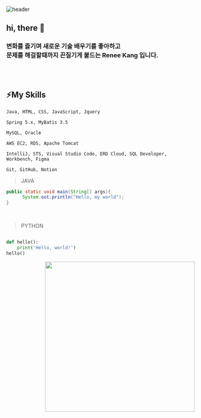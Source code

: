 ![header](https://capsule-render.vercel.app/api?type=waving&color=auto&height=300&section=header&text=Hello%World&fontSize=90&animation=twinkling)


 ## hi, there 👋
 ### 변화를 즐기며 새로운 기술 배우기를 좋아하고 <br> 문제를 해걸할때까지 끈질기게 붙드는 Renee Kang 입니다.
 
<br/><br/>

## ⚡My Skills
```
Java, HTML, CSS, JavaScript, Jquery

Spring 5.x, MyBatis 3.5 

MySQL, Oracle

AWS EC2, RDS, Apache Tomcat

IntelliJ, STS, Visual Studio Code, ERD Cloud, SQL Developer, Workbench, Figma

Git, GitHub, Notion

```

> JAVA
```java
public static void main(String[] args){
      System.out.println("Hello, my world");
}
```
<br/>

>PYTHON
```Python

def hello():
    print('Hello, world!')
hello()

```







<tr >
 <td><td/>
 <td><p align="right">
  <img width="400" src="https://github-readme-stats.vercel.app/api?username=Renee&show_icons=true&theme=merko" /></p>
   <td/>
<tr/>
<br/>




<!--
![Renee's GitHub stats](https://github-readme-stats.vercel.app/api?username=Renee&show_icons=true&theme=merko)



https://excited-hyun.tistory.com/132


* html/css/javascript
* java
* jsp
* spring
* -->

<!--
**ReneeKang/ReneeKang** is a ✨ _special_ ✨ repository because its `README.md` (this file) appears on your GitHub profile.

Here are some ideas to get you started:

- 🔭 I’m currently working on ...
- 🌱 I’m currently learning ...
- 👯 I’m looking to collaborate on ...
- 🤔 I’m looking for help with ...
- 💬 Ask me about ...
- 📫 How to reach me: ...
- 😄 Pronouns: ...
- ⚡ Fun fact: ...
-->
